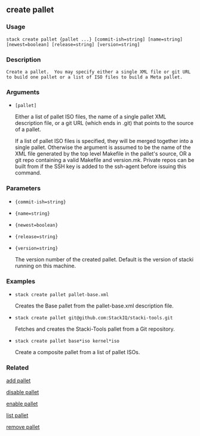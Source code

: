 ## create pallet

### Usage

`stack create pallet {pallet ...} [commit-ish=string] [name=string] [newest=boolean] [release=string] [version=string]`

### Description


	Create a pallet.  You may specify either a single XML file or git URL 
	to build one pallet or a list of ISO files to build a Meta pallet.

	

### Arguments

* `[pallet]`

   Either a list of pallet ISO files, the name of a single pallet XML
	description file, or a git URL (which ends in .git) that points to
	the source of a pallet.

	If a list of pallet ISO files is specified, they will be merged
	together into a single pallet.	Otherwise the argument is assumed to
	be the name of the XML file generated by the top level Makefile in
	the pallet's source, OR a git repo containing a valid Makefile and
	version.mk.  Private repos can be built from if the SSH key is added
	to the ssh-agent before issuing this command.


### Parameters
* `{commit-ish=string}`
* `{name=string}`
* `{newest=boolean}`
* `{release=string}`
* `{version=string}`

   The version number of the created pallet. Default is the version of 
	stacki running on this machine.

### Examples

* `stack create pallet pallet-base.xml`

   Creates the Base pallet from the pallet-base.xml description file.

* `stack create pallet git@github.com:StackIQ/stacki-tools.git`

   Fetches and creates the Stacki-Tools pallet from a Git repository.

* `stack create pallet base*iso kernel*iso`

   Create a composite pallet from a list of pallet ISOs.


### Related
[add pallet](add-pallet)

[disable pallet](disable-pallet)

[enable pallet](enable-pallet)

[list pallet](list-pallet)

[remove pallet](remove-pallet)


